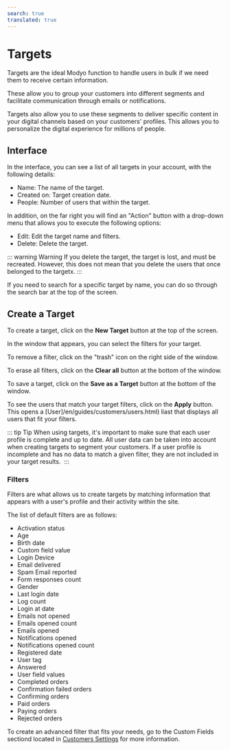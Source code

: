 ```yaml
---
search: true
translated: true
---
```


# Targets

Targets are the ideal Modyo function to handle users in bulk if we need them to receive certain information.

These allow you to group your customers into different segments and facilitate communication through emails or notifications.

Targets also allow you to use these segments to deliver specific content in your digital channels based on your customers' profiles. This allows you to personalize the digital experience for millions of people.

## Interface

In the interface, you can see a list of all targets in your account, with the following details:

- Name: The name of the target.
- Created on: Target creation date.
- People: Number of users that within the target.

In addition, on the far right you will find an "Action" button with a drop-down menu that allows you to execute the following options:

- Edit: Edit the target name and filters.
- Delete: Delete the target.

::: warning Warning
If you delete the target, the target is lost, and must be recreated. However, this does not mean that you delete the users that once belonged to the targetx.
:::

If you need to search for a specific target by name, you can do so through the search bar at the top of the screen.

## Create a Target

To create a target, click on the **New Target** button at the top of the screen.

In the window that appears, you can select the filters for your target.

To remove a filter, click on the "trash" icon on the right side of the window.

To erase all filters, click on the **Clear all** button at the bottom of the window.

To save a target, click on the **Save as a Target** button at the bottom of the window.

To see the users that match your target filters, click on the **Apply** button. This opens a [User]/en/guides/customers/users.html) liast that displays all users that fit your filters.

::: tip Tip
When using targets, it's important to make sure that each user profile is complete and up to date. All user data can be taken into account when creating targets to segment your customers. If a user profile is incomplete and has no data to match a given filter, they are not included in your target results.
 :::

### Filters

Filters are what allows us to create targets by matching information that appears with a user's profile and their activity within the site.

The list of default filters are as follows:

- Activation status
- Age
- Birth date
- Custom field value
- Login Device
- Email delivered
- Spam Email reported
- Form responses count
- Gender
- Last login date
- Log count
- Login at date
- Emails not opened
- Emails opened count
- Emails opened
- Notifications opened
- Notifications opened count
- Registered date
- User tag
- Answered
- User field values
- Completed orders
- Confirmation failed orders
- Confirming orders
- Paid orders
- Paying orders
- Rejected orders

To create an advanced filter that fits your needs, go to the Custom Fields sectiond located in [Customers Settings](/en/guides/customers/users.html#customers-settings) for more information.
